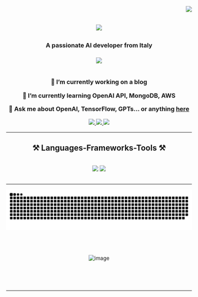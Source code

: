 <img align="right" src="https://visitor-badge.laobi.icu/badge?page_id=Blackhand01.Blackhand01" />
<h1 align="center">
    <img src="https://readme-typing-svg.herokuapp.com/?font=Righteous&size=35&center=true&vCenter=true&width=500&height=70&duration=4000&lines=Hi+There!+👋;+I'm+Stefano+Roy+Bisignano!;" />
</h1>

<h3 align="center">A passionate AI developer from Italy <h3>

<div align="center">
  <img src="https://i.giphy.com/media/v1.Y2lkPTc5MGI3NjExNWtkejU3ODNnenI0Y2w4bWgydmUxZndsZjdhaTRmMWp5dHVqOHFtOCZlcD12MV9pbnRlcm5hbF9naWZfYnlfaWQmY3Q9Zw/N9s4o2LBoFQkaMUjvb/giphy.gif" width="300"/>
</div>


<br/>

<div align="center">
 
 🔭 I’m currently working on **a blog**
 
 🌱 I’m currently learning **OpenAI API, MongoDB, AWS**

💬 Ask me about **OpenAI, TensorFlow, GPTs... or anything [here](https://github.com/Blackhand01/BisiPortfolio/issues)**

 </div>
 
<div align="center"> 
  <a href="mailto:bisiwork01@gmail.com">
    <img src="https://img.shields.io/badge/Gmail-333333?style=for-the-badge&logo=gmail&logoColor=red" />
  </a>
  <a href="https://www.linkedin.com/in/stefano-roy-bisignano-9100291b2" target="_blank">
    <img src="https://img.shields.io/badge/LinkedIn-0077B5?style=for-the-badge&logo=linkedin&logoColor=white" target="_blank" />
  </a>
  <a href="https://github.com/Blackhand01/BisiPortfolio" target="_blank">
     <img src="https://img.shields.io/badge/Portfolio-FF5722?style=for-the-badge&logo=todoist&logoColor=white" target="_blank" /> <!-- sqlite, safari, google-chrome are other good icon options -->
  </a>
</div>

 <hr/>
 
<h2 align="center">⚒️ Languages-Frameworks-Tools ⚒️</h2>
<br/>
<div align="center">
    <img src="https://skillicons.dev/icons?i=react,bootstrap,mui,html,css,vscode,github,figma,tailwind,git,r" />
    <img src="https://skillicons.dev/icons?i=nodejs,python,javascript,typescript,express,firebase,mongodb,c,java,nextjs,mysql,flask" /><br>
</div>

<br/>
<hr/>

<div align="center">
  <img alt="snake eating my contributions" src="https://raw.githubusercontent.com/salesp07/salesp07/output/github-contribution-grid-snake.svg" />
  
  <br/><br/><br/>
  ![image](https://github.com/Blackhand01/Blackhand01/assets/148461608/94f7034d-6265-46b7-8320-db6f5f3f8f39)
<br/><br/>
</div>



    


<br/><br/>

<hr/>

<br/>
